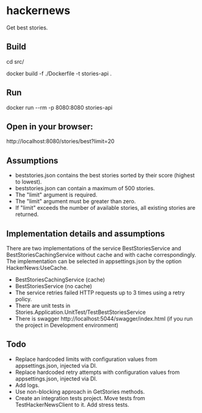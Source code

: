 # hackernews

Get best stories.

## Build
cd src/

docker build -f ./Dockerfile -t stories-api .

## Run
docker run --rm -p 8080:8080 stories-api

## Open in your browser:
http://localhost:8080/stories/best?limit=20

## Assumptions

* beststories.json contains the best stories sorted by their score (highest to lowest).
* beststories.json can contain a maximum of 500 stories.
* The "limit" argument is required.
* The "limit" argument must be greater than zero.
* If "limit" exceeds the number of available stories, all existing stories are returned.

## Implementation details and assumptions
There are two implementations of the service BestStoriesService and BestStoriesCachingService without cache and with cache correspondingly.
The implementation can be selected in appsettings.json by the option HackerNews:UseCache.

* BestStoriesCachingService (cache)
* BestStoriesService (no cache)
* The service retries failed HTTP requests up to 3 times using a retry policy.
* There are unit tests in Stories.Application.UnitTest/TestBestStoriesService
* There is swagger http://localhost:5044/swagger/index.html (if you run the project in Development environment)

## Todo
* Replace hardcoded limits with configuration values from appsettings.json, injected via DI.
* Replace hardcoded retry attempts with configuration values from appsettings.json, injected via DI.
* Add logs.
* Use non-blocking approach in GetStories methods.
* Create an integration tests project. Move tests from TestHackerNewsClient to it. Add stress tests.
